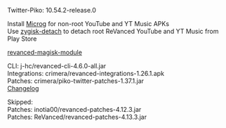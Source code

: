 Twitter-Piko: 10.54.2-release.0  

Install [Microg](https://github.com/ReVanced/GmsCore/releases) for non-root YouTube and YT Music APKs  
Use [zygisk-detach](https://github.com/j-hc/zygisk-detach) to detach root ReVanced YouTube and YT Music from Play Store  

[revanced-magisk-module](https://github.com/j-hc/revanced-magisk-module)
  
CLI: j-hc/revanced-cli-4.6.0-all.jar  
Integrations: crimera/revanced-integrations-1.26.1.apk  
Patches: crimera/piko-twitter-patches-1.37.1.jar  
[Changelog](https://github.com/crimera/piko/releases/tag/v1.37.1)  

Skipped:  
Patches: inotia00/revanced-patches-4.12.3.jar  
Patches: ReVanced/revanced-patches-4.13.3.jar    
